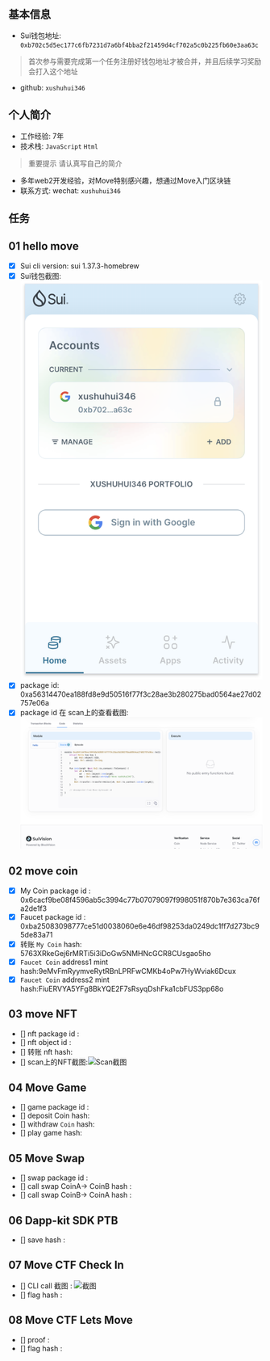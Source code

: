 ## 基本信息
- Sui钱包地址: `0xb702c5d5ec177c6fb7231d7a6bf4bba2f21459d4cf702a5c0b225fb60e3aa63c`
> 首次参与需要完成第一个任务注册好钱包地址才被合并，并且后续学习奖励会打入这个地址
- github: `xushuhui346`

## 个人简介
- 工作经验: 7年
- 技术栈: `JavaScript` `Html`
> 重要提示 请认真写自己的简介
- 多年web2开发经验，对Move特别感兴趣，想通过Move入门区块链
- 联系方式: wechat: `xushuhui346` 

## 任务

##   01 hello move  
- [x] Sui cli version: sui 1.37.3-homebrew
- [x] Sui钱包截图: ![Sui钱包截图](./images/sui钱包截图.png)
- [x] package id: 0xa56314470ea188fd8e9d50516f77f3c28ae3b280275bad0564ae27d02757e06a
- [x] package id 在 scan上的查看截图:![Scan截图](./images/helloMove截图.png)

##   02 move coin
- [x] My Coin package id : 0x6cacf9be08f4596ab5c3994c77b07079097f998051f870b7e363ca76fa2de1f3
- [x] Faucet package id : 0xba25083098777ce51d0038060e6e46df98253da0249dc1ff7d273bc95de83a71
- [x] 转账 `My Coin` hash: 5763XRkeGej6rMRTi5i3iDoGw5NMHNcGCR8CUsgao5ho
- [x] `Faucet Coin` address1 mint hash:9eMvFmRyymveRytRBnLPRFwCMKb4oPw7HyWviak6Dcux
- [x] `Faucet Coin` address2 mint hash:FiuERVYA5YFg8BkYQE2F7sRsyqDshFka1cbFUS3pp68o

##   03 move NFT
- [] nft package id :
- [] nft object id : 
- [] 转账 nft  hash:
- [] scan上的NFT截图:![Scan截图](./images/你的图片地址)

##   04 Move Game
- [] game package id :
- [] deposit Coin hash:
- [] withdraw `Coin` hash:
- [] play game hash:

##   05 Move Swap
- [] swap package id :
- [] call swap CoinA-> CoinB  hash :
- [] call swap CoinB-> CoinA  hash :

##   06 Dapp-kit SDK PTB
- [] save hash :

##   07 Move CTF Check In
- [] CLI call 截图 : ![截图](./images/你的图片地址)
- [] flag hash :

##   08 Move CTF Lets Move
- [] proof : 
- [] flag hash :

